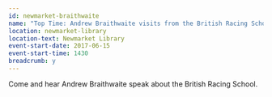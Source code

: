 ```yaml
---
id: newmarket-braithwaite
name: "Top Time: Andrew Braithwaite visits from the British Racing School"
location: newmarket-library
location-text: Newmarket Library
event-start-date: 2017-06-15
event-start-time: 1430
breadcrumb: y
---
```


Come and hear Andrew Braithwaite speak about the British Racing School.
